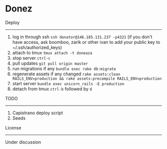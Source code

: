 Donez
========================

Deploy
________________________
1. log in through ssh `ssh donator@146.185.131.237 -p4321` (if you don't have access, ask boomboo, zarik or other ivan to add your public key to ~/.ssh/authorized_keys)
2. attach to tmux `tmux attach -t doneaza`
3. stop server `ctrl-c`
4. pull updates `git pull origin master`
5. run migrations if any `bundle exec rake db:migrate`
6. regenerate assets if any changed `rake assets:clean RAILS_ENV=production && rake assets:precompile RAILS_ENV=production`
5. start server `bundle exec unicorn_rails -E production`
6. detach from tmux `ctrl-b` followed by `d`


TODO
________________________
1. Capistrano deploy script
2. Seeds


License
________________________
Under discussion
